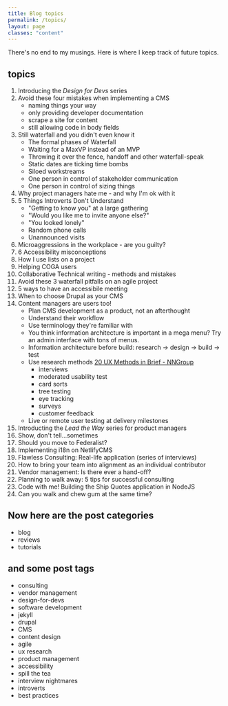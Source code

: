 ```yaml
---
title: Blog topics
permalink: /topics/
layout: page
classes: "content"
---
```


There's no end to my musings. Here is where I keep track of future topics.

## topics

1. Introducing the _Design for Devs_ series
1. Avoid these four mistakes when implementing a CMS
    * naming things your way
    * only providing developer documentation
    * scrape a site for content
    * still allowing code in body fields
1. Still waterfall and you didn't even know it
    * The formal phases of Waterfall
    * Waiting for a MaxVP instead of an MVP
    * Throwing it over the fence, handoff and other waterfall-speak
    * Static dates are ticking time bombs
    * Siloed workstreams
    * One person in control of stakeholder communication
    * One person in control of sizing things
1. Why project managers hate me - and why I'm ok with it
1. 5 Things Introverts Don't Understand
    * "Getting to know you" at a large gathering
    * "Would you like me to invite anyone else?"
    * "You looked lonely"
    * Random phone calls
    * Unannounced visits
1. Microaggressions in the workplace - are you guilty?
1. 6 Accessibility misconceptions
1. How I use lists on a project
1. Helping COGA users
1. Collaborative Technical writing - methods and mistakes
1. Avoid these 3 waterfall pitfalls on an agile project
1. 5 ways to have an accessibile meeting
1. When to choose Drupal as your CMS
1. Content managers are users too!
    * Plan CMS development as a product, not an afterthought
    * Understand their workflow
    * Use terminology they're familiar with
    * You think information architecture is important in a mega menu? Try an admin interface with tons of menus.
    * Information architecture before build: research -> design -> build -> test
    * Use research methods [20 UX Methods in Brief - NNGroup](https://www.nngroup.com/articles/which-ux-research-methods/)
        * interviews
        * moderated usability test
        * card sorts
        * tree testing
        * eye tracking
        * surveys
        * customer feedback
    * Live or remote user testing at delivery milestones
1. Introducting the _Lead the Way_ series for product managers
1. Show, don't tell...sometimes
1. Should you move to Federalist?
1. Implementing i18n on NetlifyCMS
1. Flawless Consulting: Real-life application (series of interviews)
1. How to bring your team into alignment as an individual contributor
1. Vendor management: Is there ever a hand-off?
1. Planning to walk away: 5 tips for successful consulting
1. Code with me! Building the Ship Quotes application in NodeJS
1. Can you walk and chew gum at the same time?

## Now here are the post categories

* blog
* reviews
* tutorials

## and some post tags

* consulting
* vendor management
* design-for-devs
* software development
* jekyll
* drupal
* CMS
* content design
* agile
* ux research
* product management
* accessibility
* spill the tea
* interview nightmares
* introverts
* best practices

